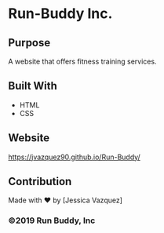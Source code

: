# Run-Buddy Inc.

## Purpose
A website that offers fitness training services.

## Built With
* HTML
* CSS

## Website
https://jvazquez90.github.io/Run-Buddy/

## Contribution
Made with ❤️ by [Jessica Vazquez]

### ©️2019 Run Buddy, Inc 
